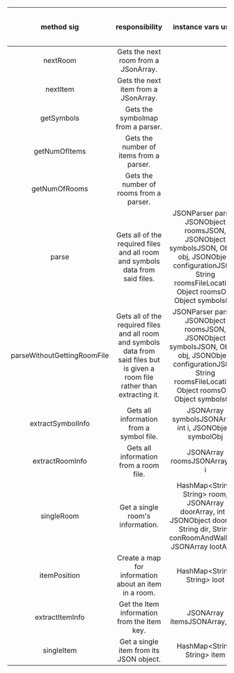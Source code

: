 | method sig | responsibility | instance vars used | other class methods called | objects used with method calls | lines of code |
|:----------:|:--------------:|:------------------:|:--------------------------:|:------------------------------:|:-------------:|
|nextRoom|Gets the next room from a JSonArray.||hasNext, next||7
|nextItem|Gets the next item from a JSonArray.||hasNext, next||7
|getSymbols|Gets the symbolmap from a parser.||||3
|getNumOfItems|Gets the number of items from a parser.||||3
|getNumOfRooms|Gets the number of rooms from a parser.||||3
|parse|Gets all of the required files and all room and symbols data from said files.|JSONParser parser, JSONObject roomsJSON, JSONObject symbolsJSON, Object obj, JSONObject configurationJSON, String roomsFileLocation, Object roomsObj, Object symbolsObj|parse,extractSymbolsInfo,iterator,get,extractRoomInfo, extractItemInfo|JSONObject|20
|parseWithoutGettingRoomFile|Gets all of the required files and all room and symbols data from said files but is given a room file rather than extracting it.|JSONParser parser, JSONObject roomsJSON, JSONObject symbolsJSON, Object obj, JSONObject configurationJSON, String roomsFileLocation, Object roomsObj, Object symbolsObj|parse,extractSymbolsInfo,iterator,get,extractRoomInfo, extractItemInfo|JSONObject|20
|extractSymbolInfo|Gets all information from a symbol file.|JSONArray symbolsJSONArray, int i, JSONObject symbolObj|size, get, put, toString, valueOf, charAt|String, Character, Integer|9
|extractRoomInfo|Gets all information from a room file.|JSONArray roomsJSONArray, int i|get, size, add|Room, Integer|9
|singleRoom|Get a single room's information.|HashMap<String, String> room, JSONArray doorArray, int j, JSONObject doorObj, String dir, String conRoomAndWallPos, JSONArray lootArray|put, get, toString, size, valueOf, replace|String, Integer|19
|itemPosition|Create a map for information about an item in a room.|HashMap<String, String> loot|put, get, toString|String|10
|extractItemInfo|Get the Item information from the Item key.|JSONArray itemsJSONArray, int i|get, add, size, singleItem|String, JSONObject|9
|singleItem|Get a single item from its JSON object.|HashMap<String, String> item|put, get, toString, equals|String|16
